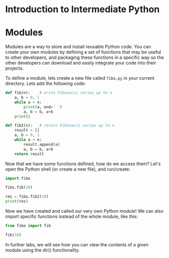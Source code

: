 # Introduction to Intermediate Python

# Modules
Modules are a way to store and install reusable Python code. You can create your own modules by defining a set of functions that may be useful to other developers, and packaging these functions in a specific way so the other developers can download and easily integrate your code into their projects.

To define a module, lets create a new file called ```fibo.py``` in your current directory. Lets add the following code:

```python
def fib(n):    # write Fibonacci series up to n
    a, b = 0, 1
    while a < n:
        print(a, end=' ')
        a, b = b, a+b
    print()

def fib2(n):   # return Fibonacci series up to n
    result = []
    a, b = 0, 1
    while a < n:
        result.append(a)
        a, b = b, a+b
    return result
```

Now that we have some functions defined, how do we access them? Let's open the Python shell (or create a new file), and run/create:

```python
import fibo

fibo.fib(10)

res = fibo.fib2(10)
print(res)
```

Now we have created and called our very own Python module! We can also import specific functions instead of the whole module, like this:

```python
from fibo import fib

fib(10)
```

In further labs, we will see how you can view the contents of a given module using the dir() functionality.
